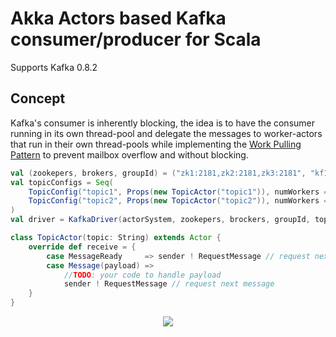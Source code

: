 Akka Actors based Kafka consumer/producer for Scala
===

Supports Kafka 0.8.2

Concept
----
Kafka's consumer is inherently blocking, the idea is to have the consumer running in its own thread-pool
and delegate the messages to worker-actors that run in their own thread-pools while implementing the
[Work Pulling Pattern](http://doc.akka.io/docs/akka/snapshot/scala/howto.html) to prevent mailbox overflow
and without blocking.

```scala
val (zookepers, brokers, groupId) = ("zk1:2181,zk2:2181,zk3:2181", "kf1:9092,kf2:9092,kf3:9092", "test-group")
val topicConfigs = Seq(
    TopicConfig("topic1", Props(new TopicActor("topic1")), numWorkers = 10),
    TopicConfig("topic2", Props(new TopicActor("topic2")), numWorkers = 50)
)
val driver = KafkaDriver(actorSystem, zookepers, brockers, groupId, topicConfigs)

class TopicActor(topic: String) extends Actor {
    override def receive = {
        case MessageReady     => sender ! RequestMessage // request next message
        case Message(payload) =>
            //TODO: your code to handle payload
            sender ! RequestMessage // request next message
    }
}
```



<p align="center">
    <a href="https://play.google.com/store/apps/details?id=com.roundup&referrer=utm_source%3Dkafka-on-actors">
        <img src="http://static.roundupapp.co/RoundupLogoGooglePlayBadge.png">
    </a>
</p>
